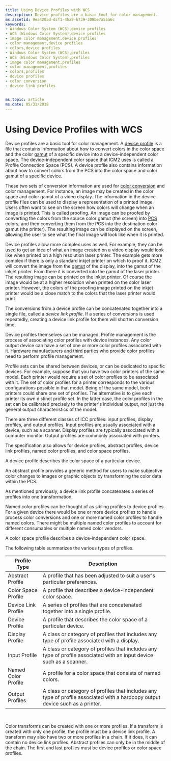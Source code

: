 ```yaml
---
title: Using Device Profiles with WCS
description: Device profiles are a basic tool for color management.
ms.assetid: 9ea420ad-dcf1-4ba9-b739-308be7a56a6c
keywords:
- Windows Color System (WCS),device profiles
- WCS (Windows Color System),device profiles
- image color management,device profiles
- color management,device profiles
- colors,device profiles
- Windows Color System (WCS),profiles
- WCS (Windows Color System),profiles
- image color management,profiles
- color management,profiles
- colors,profiles
- device profiles
- color conversion
- device link profiles


ms.topic: article
ms.date: 05/31/2018
---
```


# Using Device Profiles with WCS

Device profiles are a basic tool for color management. A [device profile](d.md) is a file that contains information about how to convert colors in the color space and the color [gamut](./g.md) of a specific device into a device-independent color space. The device-independent color space that ICM2 uses is called a Profile Connection Space (PCS). A device profile also contains information about how to convert colors from the PCS into the color space and color gamut of a specific device.

These two sets of conversion information are used for [color conversion](c.md) and color management. For instance, an image may be created in the color space and color gamut of a video display. The information in the device profile files can be used to display a representation of a printed image. Users often want to see on the screen how colors will change when an image is printed. This is called proofing. An image can be proofed by converting the colors from the source color gamut (the screen) into [PCS](p.md) colors, and then converting them from the PCS into the destination color gamut (the printer). The resulting image can be displayed on the screen, allowing the user to see what the final image will look like when it is printed.

Device profiles allow more complex uses as well. For example, they can be used to get an idea of what an image created on a video display would look like when printed on a high resolution laser printer. The example gets more complex if there is only a standard inkjet printer on which to proof it. ICM2 will convert the image from the [gamut](./g.md) of the display, into the gamut of the inkjet printer. From there it is converted into the gamut of the laser printer. The resulting image can be printed on the inkjet printer. Of course the image would be at a higher resolution when printed on the color laser printer. However, the colors of the proofing image printed on the inkjet printer would be a close match to the colors that the laser printer would print.

The conversions from a device profile can be concatenated together into a single file, called a *device link profile*. If a series of conversions is used repeatedly, creating a device link profile for them will shorten conversion time.

Device profiles themselves can be managed. Profile management is the process of associating color profiles with device instances. Any color output device can have a set of one or more color profiles associated with it. Hardware manufacturers and third parties who provide color profiles need to perform profile management.

Profile sets can be shared between devices, or can be dedicated to specific devices. For example, suppose that you have two color printers of the same model. Each printer would require a set of color profiles to be associated with it. The set of color profiles for a printer corresponds to the various configurations possible in that model. Being of the same model, both printers could share one set of profiles. The alternative is to give each printer its own distinct profile set. In the latter case, the color profiles in the set can be calibrated precisely to the printer's individual output, not just the general output characteristics of the model.

There are three different classes of ICC profiles: input profiles, display profiles, and output profiles. Input profiles are usually associated with a device, such as a scanner. Display profiles are typically associated with a computer monitor. Output profiles are commonly associated with printers.

The specification also allows for device profiles, abstract profiles, device link profiles, named color profiles, and color space profiles.

A device profile describes the color space of a particular device.

An abstract profile provides a generic method for users to make subjective color changes to images or graphic objects by transforming the color data within the PCS.

As mentioned previously, a device link profile concatenates a series of profiles into one transformation.

Named color profiles can be thought of as sibling profiles to device profiles. For a given device there would be one or more device profiles to handle process color conversions and one or more named color profiles to handle named colors. There might be multiple named color profiles to account for different consumables or multiple named color vendors.

A color space profile describes a device-independent color space.

The following table summarizes the various types of profiles.



| Profile Type        | Description                                                                                                                   |
|---------------------|-------------------------------------------------------------------------------------------------------------------------------|
| Abstract Profile    | A profile that has been adjusted to suit a user's particular preferences.                                                     |
| Color Space Profile | A profile that describes a device-independent color space.                                                                    |
| Device Link Profile | A series of profiles that are concatenated together into a single profile.                                                    |
| Device Profile      | A profile that describes the color space of a particular device.                                                              |
| Display Profile     | A class or category of profiles that includes any type of profile associated with a display.                                  |
| Input Profile       | A class or category of profiles that includes any type of profile associated with an input device such as a scanner.          |
| Named Color Profile | A profile for a color space that consists of named colors.                                                                    |
| Output Profiles     | A class or category of profiles that includes any type of profile associated with a hardcopy output device such as a printer. |



 

Color transforms can be created with one or more profiles. If a transform is created with only one profile, the profile must be a device link profile. A transform may also have two or more profiles in a chain. If it does, it can contain no device link profiles. Abstract profiles can only be in the middle of the chain. The first and last profiles must be device profiles or color space profiles.

 

 
